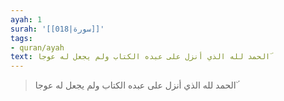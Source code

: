 ```yaml
---
ayah: 1
surah: '[[018|سورة]]'
tags:
- quran/ayah
text: الحمد لله الذي أنزل على عبده الكتاب ولم يجعل له عوجا ۜ
---
```

> الحمد لله الذي أنزل على عبده الكتاب ولم يجعل له عوجا ۜ
